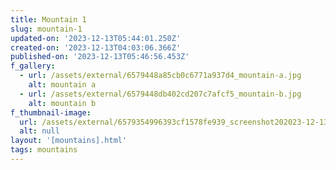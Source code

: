 ```yaml
---
title: Mountain 1
slug: mountain-1
updated-on: '2023-12-13T05:44:01.250Z'
created-on: '2023-12-13T04:03:06.366Z'
published-on: '2023-12-13T05:46:56.453Z'
f_gallery:
  - url: /assets/external/6579448a85cb0c6771a937d4_mountain-a.jpg
    alt: mountain a
  - url: /assets/external/6579448db402cd207c7afcf5_mountain-b.jpg
    alt: mountain b
f_thumbnail-image:
  url: /assets/external/6579354996393cf1578fe939_screenshot202023-12-1320123815.png
  alt: null
layout: '[mountains].html'
tags: mountains
---
```



